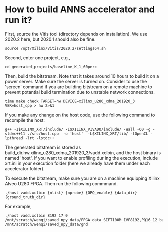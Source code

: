 # How to build ANNS accelerator and run it?

First, source the Vitis tool (directory depends on installation). We use 2020.2 here, but 2020.1 should also be fine.

```
source /opt/Xilinx/Vitis/2020.2/settings64.sh 
```

Second, enter one project, e.g., 

```
cd generated_projects/baseline_K_1_60perc
```

Then, build the bitstream. Note that it takes around 10 hours to build it on a power server. Make sure the server is turned on. Consider to use the 'screen' command if you are building bitstream on a remote machine to prevent potantial build termination due to unstable network connections.

```
time make check TARGET=hw DEVICE=xilinx_u280_xdma_201920_3 VER=host_cpp > hw 2>&1
```

If you make any change on the host code, use the following command to recompile the host:

```
g++ -I$XILINX_XRT/include/ -I$XILINX_VIVADO/include/ -Wall -O0 -g -std=c++11 ./src/host.cpp  -o 'host'  -L$XILINX_XRT/lib/ -lOpenCL -lpthread -lrt -lstdc++
```

The generated bitstream is stored as build_dir.hw.xilinx_u280_xdma_201920_3/vadd.xclbin, and the host binary is named 'host'. If you want to enable profiling dur
ing the execution, include xrt.ini in your execution folder (here we already have them under each accelerator folder).

To execute the bitstream, make sure you are on a machine equipping Xilinx Alveo U280 FPGA. Then run the following commmand.

```
./host vadd.xclbin {nlist} {nprobe} {OPQ_enable} {data_dir} {ground_truth_dir}
```

For example,

```
./host vadd.xclbin 8192 17 0 /mnt/scratch/wenqi/saved_npy_data/FPGA_data_SIFT100M_IVF8192,PQ16_12_banks /mnt/scratch/wenqi/saved_npy_data/gnd 
```
